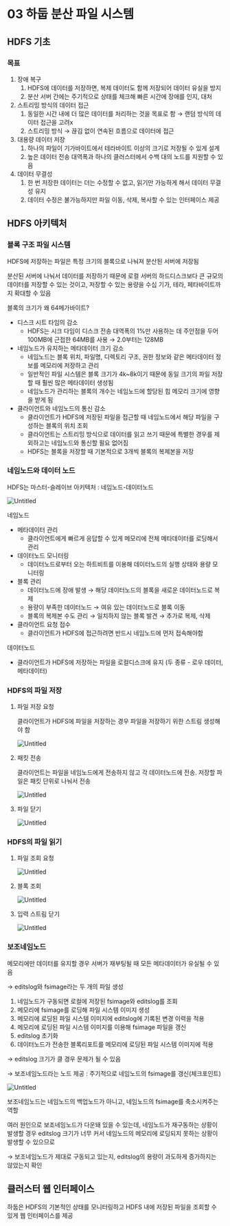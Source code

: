 # 03 하둡 분산 파일 시스템

## HDFS 기초

### 목표

1. 장애 복구
    1. HDFS에 데이터를 저장하면, 복제 데이터도 함께 저장되어 데이터 유실을 방지
    2. 분산 서버 간에는 주기적으로 상태를 체크해 빠른 시간에 장애를 인지, 대처
2. 스트리밍 방식의 데이터 접근
    1. 동일한 시간 내에 더 많은 데이터를 처리하는 것을 목표로 함 → 랜덤 방식의 데이터 접근을 고려x
    2. 스트리밍 방식 → 끊김 없이 연속된 흐름으로 데이터에 접근
3. 대용량 데이터 저장
    1. 하나의 파일이 기가바이트에서 테라바이트 이상의 크기로 저장될 수 있게 설계
    2. 높은 데이터 전송 대역폭과 하나의 클러스터에서 수백 대의 노드를 지원할 수 있음
4. 데이터 무결성
    1. 한 번 저장한 데이터는 더는 수정할 수 없고, 읽기만 가능하게 해서 데이터 무결성 유지
    2. 데이터 수정은 불가능하지만 파일 이동, 삭제, 복사할 수 있는 인터페이스 제공

## HDFS 아키텍처

### 블록 구조 파일 시스템

HDFS에 저장하는 파일은 특정 크기의 블록으로 나눠져 분산된 서버에 저장됨

분산된 서버에 나눠서 데이터를 저장하기 때문에 로컬 서버의 하드디스크보다 큰 규모의 데이터를 저장할 수 있는 것이고, 저장할 수 있는 용량을 수십 기가, 테라, 페타바이트까지 확대할 수 있음

블록의 크기가 왜 64메가바이트?

- 디스크 시트 타임의 감소
    - HDFS는 시크 다임이 디스크 전송 대역폭의 1%만 사용하는 데 주안점을 두어 100MB에 근접한 64MB를 사용 → 2.0부터는 128MB
- 네임노드가 유지하는 메타데이터 크기 감소
    - 네임노드는 블록 위치, 파일명, 디렉토리 구조, 권한 정보와 같은 메타데이터 정보를 메모리에 저장하고 관리
    - 일반적인 파일 시스템은 블록 크기가 4k~8k이기 때문에 동일 크기의 파일 저장할 때 훨씬 많은 메타데이터 생성됨
    - 네임노드가 관리하는 블록의 개수는 네임노드에 할당된 힙 메모리 크기에 영향을 받게 됨
- 클라이언트와 네임노드의 통신 감소
    - 클라이언트가 HDFS에 저장된 파일을 접근할 때 네임노드에서 해당 파일을 구성하는 블록의 위치 조회
    - 클라이언트는 스트리밍 방식으로 데이터를 읽고 쓰기 때문에 특별한 경우를 제외하고는 네임노드와 통신할 필요 없어짐
    - HDFS는 블록을 저장할 때 기본적으로 3개씩 블록의 복제본을 저장
    

### 네임노드와 데이터 노드

HDFS는 마스터-슬레이브 아키텍처 : 네임노드-데이터노드

![Untitled](03%20%E1%84%92%E1%85%A1%E1%84%83%E1%85%AE%E1%86%B8%20%E1%84%87%E1%85%AE%E1%86%AB%E1%84%89%E1%85%A1%E1%86%AB%20%E1%84%91%E1%85%A1%E1%84%8B%E1%85%B5%E1%86%AF%20%E1%84%89%E1%85%B5%E1%84%89%E1%85%B3%E1%84%90%E1%85%A6%E1%86%B7%20c6796316a8384a41a7b2f61f95c30367/Untitled.png)

네임노드

- 메타데이터 관리
    - 클라이언트에게 빠르게 응답할 수 있게 메모리에 전체 메타데이터를 로딩해서 관리
- 데이터노드 모니터링
    - 데이터노드로부터 오는 하트비트를 이용해 데이터노드의 실행 상태와 용량 모니터링
- 블록 관리
    - 데이터노드에 장애 발생 → 해당 데이터노드의 블록을 새로운 데이터노드로 복제
    - 용량이 부족한 데이터노드 → 여유 있는 데이터노드로 블록 이동
    - 블록의 복제본 수도 관리 → 일치하지 않는 블록 발견 → 추가로 복제, 삭제
- 클라이언트 요청 접수
    - 클라이언트가 HDFS에 접근하려면 반드시 네임노드에 먼저 접속해야함
    

데이터노드

- 클라이언트가 HDFS에 저장하는 파일을 로컬디스크에 유지 (두 종류 - 로우 데이터, 메타데이터)

### HDFS의 파일 저장

1. 파일 저장 요청
    
    클라이언트가 HDFS에 파일을 저장하는 경우 파일을 저장하기 위한 스트림 생성해야 함
    
    ![Untitled](03%20%E1%84%92%E1%85%A1%E1%84%83%E1%85%AE%E1%86%B8%20%E1%84%87%E1%85%AE%E1%86%AB%E1%84%89%E1%85%A1%E1%86%AB%20%E1%84%91%E1%85%A1%E1%84%8B%E1%85%B5%E1%86%AF%20%E1%84%89%E1%85%B5%E1%84%89%E1%85%B3%E1%84%90%E1%85%A6%E1%86%B7%20c6796316a8384a41a7b2f61f95c30367/Untitled%201.png)
    
2. 패킷 전송
    
    클라이언트는 파일을 네임노드에게 전송하지 않고 각 데이터노드에 전송. 저장할 파일은 패킷 단위로 나눠서 전송
    
    ![Untitled](03%20%E1%84%92%E1%85%A1%E1%84%83%E1%85%AE%E1%86%B8%20%E1%84%87%E1%85%AE%E1%86%AB%E1%84%89%E1%85%A1%E1%86%AB%20%E1%84%91%E1%85%A1%E1%84%8B%E1%85%B5%E1%86%AF%20%E1%84%89%E1%85%B5%E1%84%89%E1%85%B3%E1%84%90%E1%85%A6%E1%86%B7%20c6796316a8384a41a7b2f61f95c30367/Untitled%202.png)
    
3. 파일 닫기
    
    ![Untitled](03%20%E1%84%92%E1%85%A1%E1%84%83%E1%85%AE%E1%86%B8%20%E1%84%87%E1%85%AE%E1%86%AB%E1%84%89%E1%85%A1%E1%86%AB%20%E1%84%91%E1%85%A1%E1%84%8B%E1%85%B5%E1%86%AF%20%E1%84%89%E1%85%B5%E1%84%89%E1%85%B3%E1%84%90%E1%85%A6%E1%86%B7%20c6796316a8384a41a7b2f61f95c30367/Untitled%203.png)
    

### HDFS의 파일 읽기

1. 파일 조회 요청
    
    ![Untitled](03%20%E1%84%92%E1%85%A1%E1%84%83%E1%85%AE%E1%86%B8%20%E1%84%87%E1%85%AE%E1%86%AB%E1%84%89%E1%85%A1%E1%86%AB%20%E1%84%91%E1%85%A1%E1%84%8B%E1%85%B5%E1%86%AF%20%E1%84%89%E1%85%B5%E1%84%89%E1%85%B3%E1%84%90%E1%85%A6%E1%86%B7%20c6796316a8384a41a7b2f61f95c30367/Untitled%204.png)
    
2. 블록 조회
    
    ![Untitled](03%20%E1%84%92%E1%85%A1%E1%84%83%E1%85%AE%E1%86%B8%20%E1%84%87%E1%85%AE%E1%86%AB%E1%84%89%E1%85%A1%E1%86%AB%20%E1%84%91%E1%85%A1%E1%84%8B%E1%85%B5%E1%86%AF%20%E1%84%89%E1%85%B5%E1%84%89%E1%85%B3%E1%84%90%E1%85%A6%E1%86%B7%20c6796316a8384a41a7b2f61f95c30367/Untitled%205.png)
    
3. 입력 스트림 닫기
    
    ![Untitled](03%20%E1%84%92%E1%85%A1%E1%84%83%E1%85%AE%E1%86%B8%20%E1%84%87%E1%85%AE%E1%86%AB%E1%84%89%E1%85%A1%E1%86%AB%20%E1%84%91%E1%85%A1%E1%84%8B%E1%85%B5%E1%86%AF%20%E1%84%89%E1%85%B5%E1%84%89%E1%85%B3%E1%84%90%E1%85%A6%E1%86%B7%20c6796316a8384a41a7b2f61f95c30367/Untitled%206.png)
    

### 보조네임노드

메모리에만 데이터를 유지할 경우 서버가 재부팅될 때 모든 메타데이터가 유실될 수 있음

→ editslog와 fsimage라는 두 개의 파일 생성

1. 네임노드가 구동되면 로컬에 저장된 fsimage와 editslog를 조회
2. 메모리에 fsimage를 로딩해 파일 시스템 이미지 생성
3. 메모리에 로딩된 파일 시스템 이미지에 editslog에 기록된 변경 이력을 적용
4. 메모리에 로딩된 파일 시스템 이미지를 이용해 fsimage 파일을 갱신
5. editslog 초기화
6. 데이터노드가 전송한 블록리포트를 메모리에 로딩된 파일 시스템 이미지에 적용

→ editslog 크기가 클 경우 문제가 될 수 있음

→ 보조네임노드라는 노드 제공 : 주기적으로 네임노드의 fsimage를 갱신(체크포인트)

![Untitled](03%20%E1%84%92%E1%85%A1%E1%84%83%E1%85%AE%E1%86%B8%20%E1%84%87%E1%85%AE%E1%86%AB%E1%84%89%E1%85%A1%E1%86%AB%20%E1%84%91%E1%85%A1%E1%84%8B%E1%85%B5%E1%86%AF%20%E1%84%89%E1%85%B5%E1%84%89%E1%85%B3%E1%84%90%E1%85%A6%E1%86%B7%20c6796316a8384a41a7b2f61f95c30367/Untitled%207.png)

보조네임노드는 네임노드의 백업노드가 아니고, 네임노드의 fsimage를 축소시켜주는 역할

여러 원인으로 보조네임노드가 다운돼 있을 수 있는데, 네임노드가 재구동하는 상황이 발생할 경우 editslog 크기가 너무 커서 네임노드의 메모리에 로딩되지 못하는 상황이 발생할 수 있으므로

→ 보조네임노드가 제대로 구동되고 있는지, editslog의 용량이 과도하게 증가하지는 않았는지 확인

## 클러스터 웹 인터페이스

하둡은 HDFS의 기본적인 상태를 모니터링하고 HDFS 내에 저장된 파일을 조회할 수 있게 웹 인터페이스를 제공